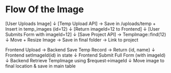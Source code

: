# Flow Of the Image

[User Uploads Image] 
       ↓
[Temp Upload API] → Save in /uploads/temp + Insert in temp_images (id=12)
       ↓
[Return imageId=12 to Frontend]
       ↓
[User Submits Form with imageId=12]
       ↓
[Save Project API] → TempImage::find(12)
       ↓
Move + Resize Image → Save in final folder → Link to project


Frontend Upload → Backend Save Temp Record → Return {id, name}
   ↓
Frontend setImageId(id) in state
   ↓
Frontend Submit Full Form (with imageId)
   ↓
Backend Retrieve TempImage using $request->imageId
   ↓
Move image to final location & save in main table
